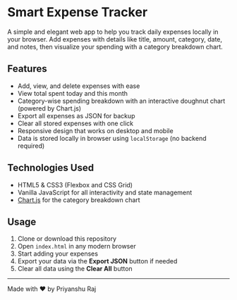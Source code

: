 # Smart Expense Tracker

A simple and elegant web app to help you track daily expenses locally in your browser. Add expenses with details like title, amount, category, date, and notes, then visualize your spending with a category breakdown chart.

## Features

- Add, view, and delete expenses with ease
- View total spent today and this month
- Category-wise spending breakdown with an interactive doughnut chart (powered by Chart.js)
- Export all expenses as JSON for backup
- Clear all stored expenses with one click
- Responsive design that works on desktop and mobile
- Data is stored locally in browser using `localStorage` (no backend required)

## Technologies Used

- HTML5 & CSS3 (Flexbox and CSS Grid)
- Vanilla JavaScript for all interactivity and state management
- [Chart.js](https://www.chartjs.org/) for the category breakdown chart

## Usage

1. Clone or download this repository
2. Open `index.html` in any modern browser
3. Start adding your expenses
4. Export your data via the **Export JSON** button if needed
5. Clear all data using the **Clear All** button

---

Made with ❤️ by Priyanshu Raj

